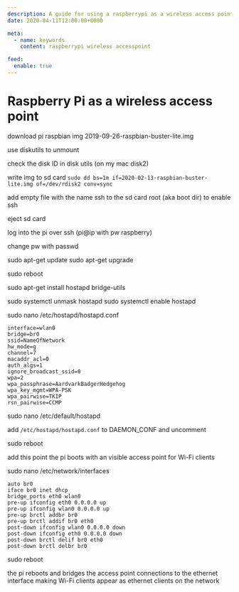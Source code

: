 ```yaml
---
description: A guide for using a raspberrypi as a wireless access point
date: 2020-04-11T12:00:00+0000

meta:
  - name: keywords
    content: raspberrypi wireless accesspoint

feed:
  enable: true
---
```


# Raspberry Pi as a wireless access point

download pi raspbian img
2019-09-26-raspbian-buster-lite.img

use diskutils to unmount

check the disk ID in disk utils (on my mac disk2)

write img to sd card
`sudo dd bs=1m if=2020-02-13-raspbian-buster-lite.img of=/dev/rdisk2 conv=sync`

add empty file with the name ssh to the sd card root (aka boot dir) to enable ssh

eject sd card

log into the pi over ssh (pi@ip with pw raspberry)

change pw with passwd

sudo apt-get update
sudo apt-get upgrade

sudo reboot

sudo apt-get install hostapd bridge-utils

sudo systemctl unmask hostapd
sudo systemctl enable hostapd

sudo nano /etc/hostapd/hostapd.conf

```
interface=wlan0
bridge=br0
ssid=NameOfNetwork
hw_mode=g
channel=7
macaddr_acl=0
auth_algs=1
ignore_broadcast_ssid=0
wpa=2
wpa_passphrase=AardvarkBadgerHedgehog
wpa_key_mgmt=WPA-PSK
wpa_pairwise=TKIP
rsn_pairwise=CCMP
```

sudo nano /etc/default/hostapd

add `/etc/hostapd/hostapd.conf` to DAEMON_CONF and uncomment

sudo reboot

add this point the pi boots with an visible access point for Wi-Fi clients

sudo nano /etc/network/interfaces

```
auto br0
iface br0 inet dhcp
bridge_ports eth0 wlan0
pre-up ifconfig eth0 0.0.0.0 up
pre-up ifconfig wlan0 0.0.0.0 up
pre-up brctl addbr br0
pre-up brctl addif br0 eth0
post-down ifconfig wlan0 0.0.0.0 down
post-down ifconfig eth0 0.0.0.0 down
post-down brctl delif br0 eth0
post-down brctl delbr br0
```

sudo reboot

the pi reboots and bridges the access point connections to the ethernet interface making Wi-Fi clients appear as ethernet clients on the network

<disqus />
